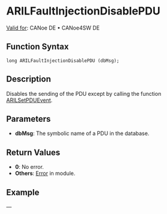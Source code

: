 # ARILFaultInjectionDisablePDU

[Valid for](../../../Shared/FeatureAvailability.md): CANoe DE • CANoe4SW DE

## Function Syntax

```plaintext
long ARILFaultInjectionDisablePDU (dbMsg);
```

## Description

Disables the sending of the PDU except by calling the function [ARILSetPDUEvent](CAPLfunctionARILSetPDUEvent.md).

## Parameters

- **dbMsg**: The symbolic name of a PDU in the database.

## Return Values

- **0**: No error.
- **Others**: [Error](../../../CANoeCANalyzer/LibrariesPackages/AUTOSARpduIL/AUTOSARpduILReturnCodes.md) in module.

## Example

—
